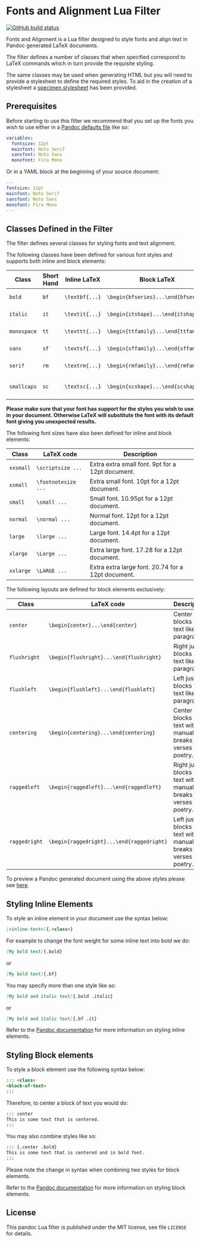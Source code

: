 Fonts and Alignment Lua Filter
==============================================================================

[![GitHub build status][CI badge]][CI workflow]

Fonts and Alignment is a Lua filter designed to style fonts and align text in Pandoc generated LaTeX documents.

The filter defines a number of classes that when specified correspond to LaTeX commands which in turn provide the requisite styling.

The same classes may be used when generating HTML but you will need to provide a stylesheet to define the required styles. To aid in the creation of a stylesheet a [specimen stylesheet](https://github.com/nandac/fonts-and-alignment/blob/main/specimens/specimen.css) has been provided.

[CI badge]: https://img.shields.io/github/workflow/status/nandac/fonts-and-alignment/CI?logo=github
[CI workflow]: https://github.com/nandac/fonts-and-alignment/actions/workflows/ci.yaml

Prerequisites
-----------------------------------------------------------------

Before starting to use this filter we recommend that you set up the fonts you wish to use either in a [Pandoc defaults file](https://pandoc.org/MANUAL.html#defaults-files) like so:

```yaml
variables:
  fontsize: 12pt
  mainfont: Noto Serif
  sansfont: Noto Sans
  monofont: Fira Mono
```

Or in a YAML block at the beginning of your source document:

```yaml
---
fontsize: 12pt
mainfont: Noto Serif
sansfont: Noto Sans
monofont: Fira Mono
---

```

Classes Defined in the Filter
-----------------------------------------------------------------

The filter defines several classes for styling fonts and text alignment.

The following classes have been defined for various font styles and supports both inline and block elements:

| Class       | Short Hand | Inline LaTeX   | Block LaTeX                         | Description               |
|-------------|------------|----------------|-------------------------------------|---------------------------|
| `bold`      | `bf`       | `\textbf{...}` | `\begin{bfseries}...\end{bfseries}` | Bold font weight.          |
| `italic`    | `it`       | `\textit{...}` | `\begin{itshape}...\end{itshape}`   | Italic font style.         |
| `monospace` | `tt`       | `\texttt{...}` | `\begin{ttfamily}...\end{ttfamily}` | Monospace font family.     |
| `sans`      | `sf`       | `\textsf{...}` | `\begin{sffamily}...\end{sffamily}` | Sans-serif font family.    |
| `serif`     | `rm`       | `\textrm{...}` | `\begin{rmfamily}...\end{rmfamily}` | Serif font family.         |
| `smallcaps` | `sc`       | `\textsc{...}` | `\begin{scshape}...\end{scshape}`   | Small capitals font style. |

__Please make sure that your font has support for the styles you wish to use in your document. Otherwise LaTeX will substitute the font with its default font giving you unexpected results.__

The following font sizes have also been defined for inline and block elements:

| Class     | LaTeX code          | Description                                        |
|-----------|---------------------|----------------------------------------------------|
| `xxsmall` | `\scriptsize ...`   | Extra extra small font. 9pt for a 12pt document.   |
| `xsmall`  | `\footnotesize ...` | Extra small font. 10pt for a 12pt document.        |
| `small`   | `\small ...`        | Small font. 10.95pt for a 12pt document.           |
| `normal`  | `\normal ...`       | Normal font. 12pt for a 12pt document.             |
| `large`   | `\large ...`        | Large font. 14.4pt for a 12pt document.            |
| `xlarge`  | `\Large ...`        | Extra large font. 17.28 for a 12pt document.       |
| `xxlarge` | `\LARGE ...`        | Extra extra large font. 20.74 for a 12pt document. |

The following layouts are defined for block elements exclusively:

| Class         | LaTeX code                                | Description                                                                 |
|---------------|-------------------------------------------|-----------------------------------------------------------------------------|
| `center`      | `\begin{center}...\end{center}`           | Center blocks of text like paragraphs.                                      |
| `flushright`  | `\begin{flushright}...\end{flushright}`   | Right justify blocks of text like paragraphs.                               |
| `flushleft`   | `\begin{flushleft}...\end{flushleft}`     | Left justify blocks of text like paragraphs.                                |
| `centering`   | `\begin{centering}...\end{centering}`     | Center blocks of text with manual line breaks like verses of poetry.        |
| `raggedleft`  | `\begin{raggedleft}...\end{raggedleft}`   | Right justify blocks of text with manual line breaks like verses of poetry. |
| `raggedright` | `\begin{raggedright}...\end{raggedright}` | Left justify blocks of text with manual line breaks like verses of poetry.  |

To preview a Pandoc generated document using the above styles please see [here](https://github.com/nandac/fonts-and-alignment/blob/main/specimens/specimen.pdf).

Styling Inline Elements
-----------------------------------------------------------------

To style an inline element in your document use the syntax below:

```markdown
[<inline-text>]{.<class>}
```

For example to change the font weight for some inline text into bold we do:

```markdown
[My bold text]{.bold}
```

or

```markdown
[My bold text]{.bf}
```

You may specify more than one style like so:

```markdown
[My bold and italic text]{.bold .italic}
```

or

```markdown
[My bold and italic text]{.bf .it}
```

Refer to the [Pandoc documentation](https://pandoc.org/MANUAL.html#extension-bracketed_spans) for more information on styling inline elements.

Styling Block elements
-----------------------------------------------------------------

To style a block element use the following syntax below:

```markdown
::: <class>
<block-of-text>
:::
```

Therefore, to center a block of text you would do:

```markdown
::: center
This is some text that is centered.
:::
```

You may also combine styles like so:

```markdown
::: {.center .bold}
This is some text that is centered and in bold font.
:::
```

Please note the change in syntax when combining two styles for block elements.

Refer to the [Pandoc documentation](https://pandoc.org/MANUAL.html#extension-fenced_divs) for more information on styling block elements.

License
------------------------------------------------------------------

This pandoc Lua filter is published under the MIT license, see
file `LICENSE` for details.
